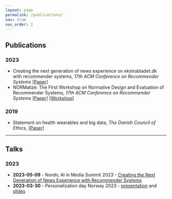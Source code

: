 ```yaml
---
layout: page
permalink: /publications/
nav: true
nav_order: 2
---
```


## Publications
### 2023
- Creating the next generation of news experience on ekstrabladet.dk with recommender systems, 
  *17th ACM Conference on Recommender Systems* 
  [[Paper](https://dl.acm.org/doi/10.1145/3604915.3610248)]
- NORMalize: The First Workshop on Normative Design and Evaluation of Recommender Systems, 
  *17th ACM Conference on Recommender Systems*
  [[Paper](https://scholar.google.com/citations?view_op=view_citation&hl=en&user=N_zRKd8AAAAJ&citation_for_view=N_zRKd8AAAAJ:u-x6o8ySG0sC)] 
  [[Workshop](https://sites.google.com/view/normalizeworkshop/home?authuser=1)]

### 2019
- Statement on health wearables and big data,
  *The Danish Council of Ethics*, 
  [[Paper](https://www.ft.dk/samling/20191/almdel/UER/bilag/2/2095890/index.htm)]

------

## Talks 
### 2023
- **2023-05-09** - Nordic AI in Media Summit 2023 - [Creating the Next Generation of News Experience with Recommender Systems](https://www.youtube.com/watch?v=i9hcu3Szo7w)
- **2023-03-30** - Personalization day Norway 2023 - [presentation](https://youtu.be/piCuYLEYQZc?si=1GjFBCl9-lRsfE1Q&t=13492) and [slides](https://docs.google.com/presentation/d/1-GbielaqVoukg3L_KI7NUnVPjBYUB7qA/edit#slide=id.p1)
